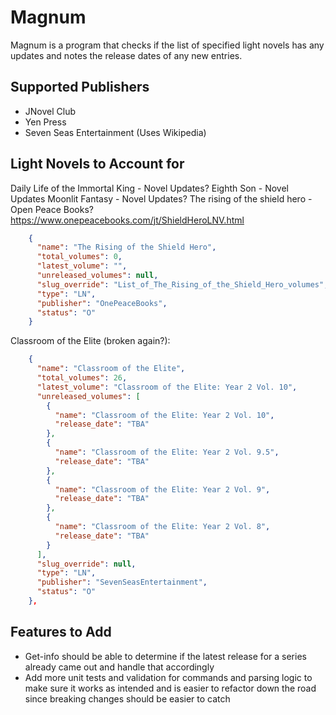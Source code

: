 # Magnum

Magnum is a program that checks if the list of specified light novels has any updates and notes the release dates of any new entries.

## Supported Publishers

- JNovel Club
- Yen Press
- Seven Seas Entertainment (Uses Wikipedia)

## Light Novels to Account for

Daily Life of the Immortal King - Novel Updates?
Eighth Son - Novel Updates
Moonlit Fantasy - Novel Updates?
The rising of the shield hero - Open Peace Books?  https://www.onepeacebooks.com/jt/ShieldHeroLNV.html
```json
    {
      "name": "The Rising of the Shield Hero",
      "total_volumes": 0,
      "latest_volume": "",
      "unreleased_volumes": null,
      "slug_override": "List_of_The_Rising_of_the_Shield_Hero_volumes",
      "type": "LN",
      "publisher": "OnePeaceBooks",
      "status": "O"
    }
```
Classroom of the Elite (broken again?):
``` json
    {
      "name": "Classroom of the Elite",
      "total_volumes": 26,
      "latest_volume": "Classroom of the Elite: Year 2 Vol. 10",
      "unreleased_volumes": [
        {
          "name": "Classroom of the Elite: Year 2 Vol. 10",
          "release_date": "TBA"
        },
        {
          "name": "Classroom of the Elite: Year 2 Vol. 9.5",
          "release_date": "TBA"
        },
        {
          "name": "Classroom of the Elite: Year 2 Vol. 9",
          "release_date": "TBA"
        },
        {
          "name": "Classroom of the Elite: Year 2 Vol. 8",
          "release_date": "TBA"
        }
      ],
      "slug_override": null,
      "type": "LN",
      "publisher": "SevenSeasEntertainment",
      "status": "O"
    },
```

## Features to Add

- Get-info should be able to determine if the latest release for a series already came out and handle that accordingly
- Add more unit tests and validation for commands and parsing logic to make sure it works as intended and is easier to refactor down the road since breaking changes should be easier to catch
